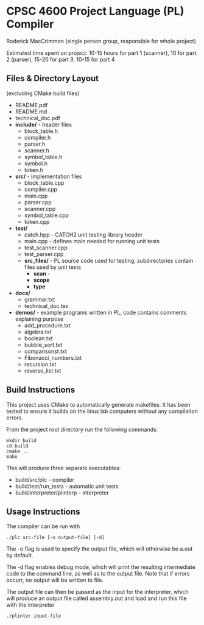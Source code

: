 # CPSC 4600 Project Language (PL) Compiler
Roderick MacCrimmon (single person group, responsible for whole project)

Estimated time spent on project: 10-15 hours for part 1 (scanner), 10 for part 2 (parser), 15-20 for part 3, 10-15 for part 4

## Files & Directory Layout
(excluding CMake build files)

  - README.pdf
  - README.md
  - technical_doc.pdf
  - **include/** - header files
    - block_table.h
    - compiler.h
    - parser.h
    - scanner.h
    - symbol_table.h
    - symbol.h
    - token.h
  - **src/** - implementation files
    - block_table.cpp        
    - compiler.cpp
    - main.cpp 
    - parser.cpp
    - scanner.cpp
    - symbol_table.cpp
    - token.cpp
  - **test/**
    - catch.hpp - CATCH2 unit testing library header
    - main.cpp - defines main needed for running unit tests
    - test_scanner.cpp 
    - test_parser.cpp
    - **src_files/** - PL source code used for testing, subdirectories contain files used by unit tests
      - **scan** - 
      - **scope**
      - **type**
  - **docs/**
    - grammar.txt
    - technical_doc.tex
  - **demos/** - example programs written in PL, code contains comments explaining purpose
    - add_procedure.txt
    - algebra.txt
    - boolean.txt
    - bubble_sort.txt
    - comparisonst.txt
    - Fibonacci_numbers.txt
    - recursion.txt
    - reverse_list.txt

## Build Instructions
This project uses CMake to automatically generate makefiles. It has been tested to ensure it builds
on the linux lab computers without any compilation errors.

From the project root directory run the following commands:
```
mkdir build
cd build
cmake ..
make
```
This will produce three separate executables:
  - build/src/plc - compiler
  - build/test/run_tests - automatic unit tests
  - build/interpreter/plinterp - interpreter

## Usage Instructions
The compiler can be run with
```
./plc src-file [-o output-file] [-d]
```
The -o flag is used to specify the output file, which will otherwise be a.out by default.

The -d flag enables debug mode, which will print the resulting intermediate code to the command
line, as well as to the output file. Note that if errors occurr, no output will be written to file.

The output file can then be passed as the input for the interpreter, which will produce an output 
file called assembly.out and load and run this file with the interpreter
```
./plinter input-file
```